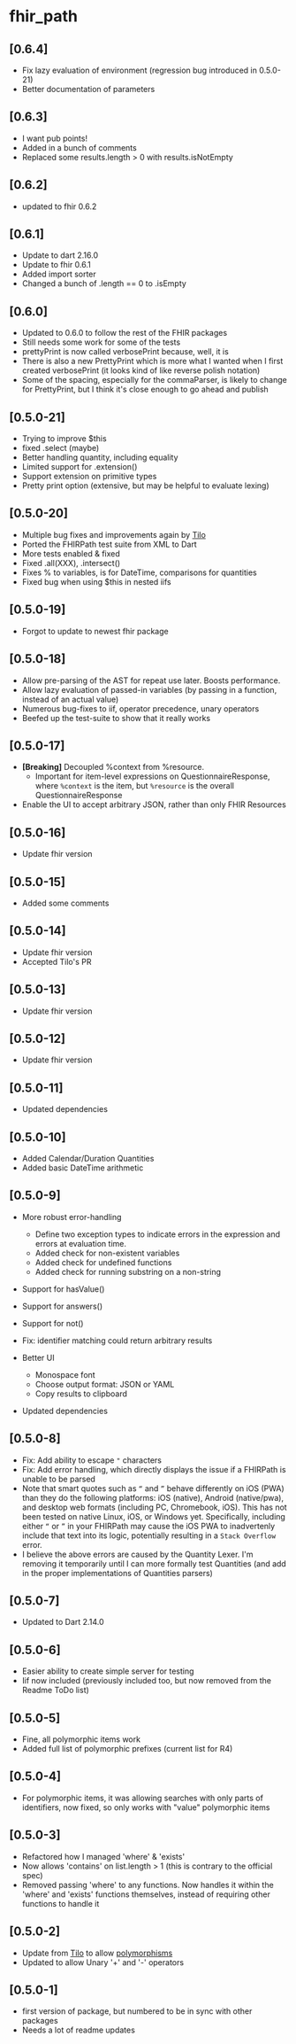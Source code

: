 # fhir_path
## [0.6.4]
* Fix lazy evaluation of environment (regression bug introduced in 0.5.0-21)
* Better documentation of parameters

## [0.6.3]

* I want pub points!
* Added in a bunch of comments
* Replaced some results.length > 0 with results.isNotEmpty

## [0.6.2]

* updated to fhir 0.6.2

## [0.6.1]

* Update to dart 2.16.0
* Update to fhir 0.6.1
* Added import sorter
* Changed a bunch of .length == 0 to .isEmpty

## [0.6.0]

* Updated to 0.6.0 to follow the rest of the FHIR packages
* Still needs some work for some of the tests
* prettyPrint is now called verbosePrint because, well, it is
* There is also a new PrettyPrint which is more what I wanted when I first created verbosePrint (it looks kind of like reverse polish notation)
* Some of the spacing, especially for the commaParser, is likely to change for PrettyPrint, but I think it's close enough to go ahead and publish

## [0.5.0-21]

* Trying to improve $this
* fixed .select (maybe)
* Better handling quantity, including equality
* Limited support for .extension()
* Support extension on primitive types
* Pretty print option (extensive, but may be helpful to evaluate lexing)

## [0.5.0-20]

* Multiple bug fixes and improvements again by [Tilo](https://github.com/tiloc)
* Ported the FHIRPath test suite from XML to Dart
* More tests enabled & fixed
* Fixed .all(XXX), .intersect()
* Fixes % to variables, is for DateTime, comparisons for quantities
* Fixed bug when using $this in nested iifs

## [0.5.0-19]

* Forgot to update to newest fhir package

## [0.5.0-18]

* Allow pre-parsing of the AST for repeat use later. Boosts performance.
* Allow lazy evaluation of passed-in variables (by passing in a function, instead of an actual value)
* Numerous bug-fixes to iif, operator precedence, unary operators
* Beefed up the test-suite to show that it really works

## [0.5.0-17]

* **[Breaking]** Decoupled %context from %resource.
  * Important for item-level expressions on QuestionnaireResponse, where `%context` is the item,
  but `%resource` is the overall QuestionnaireResponse
* Enable the UI to accept arbitrary JSON, rather than only FHIR Resources

## [0.5.0-16]

* Update fhir version

## [0.5.0-15]

* Added some comments

## [0.5.0-14]

* Update fhir version
* Accepted Tilo's PR

## [0.5.0-13]

* Update fhir version

## [0.5.0-12]

* Update fhir version

## [0.5.0-11]

* Updated dependencies

## [0.5.0-10]

* Added Calendar/Duration Quantities
* Added basic DateTime arithmetic

## [0.5.0-9]

* More robust error-handling
  * Define two exception types to indicate errors in the expression and errors at evaluation time.
  * Added check for non-existent variables
  * Added check for undefined functions
  * Added check for running substring on a non-string

* Support for hasValue()
* Support for answers()
* Support for not()
* Fix: identifier matching could return arbitrary results
* Better UI
  * Monospace font
  * Choose output format: JSON or YAML
  * Copy results to clipboard
* Updated dependencies

## [0.5.0-8]

* Fix: Add ability to escape `"` characters
* Fix: Add error handling, which directly displays the issue if a FHIRPath is unable to be parsed
* Note that smart quotes such as `“` and `”` behave differently on iOS (PWA) than they do the following platforms: iOS (native), Android (native/pwa), and desktop web formats (including PC, Chromebook, iOS). This has not been tested on native Linux, iOS, or Windows yet. Specifically, including either `“` or `”` in your FHIRPath may cause the iOS PWA to inadvertenly include that text into its logic, potentially resulting in a `Stack Overflow` error.
* I believe the above errors are caused by the Quantity Lexer. I'm removing it temporarily until I can more formally test Quantities (and add in the proper implementations of Quantities parsers)

## [0.5.0-7]

* Updated to Dart 2.14.0

## [0.5.0-6]

* Easier ability to create simple server for testing
* Iif now included (previously included too, but now removed from the Readme ToDo list)

## [0.5.0-5]

* Fine, all polymorphic items work
* Added full list of polymorphic prefixes (current list for R4)

## [0.5.0-4]

* For polymorphic items, it was allowing searches with only parts of identifiers, now fixed, so only works with "value" polymorphic items

## [0.5.0-3]

* Refactored how I managed 'where' & 'exists'
* Now allows 'contains' on list.length > 1 (this is contrary to the official spec)
* Removed passing 'where' to any functions. Now handles it within the 'where' and 'exists' functions themselves, instead of requiring other functions to handle it

## [0.5.0-2]

* Update from [Tilo](https://github.com/tiloc) to allow [polymorphisms](https://github.com/MayJuun/fhir/pull/20)
* Updated to allow Unary '+' and '-' operators

## [0.5.0-1]

* first version of package, but numbered to be in sync with other packages
* Needs a lot of readme updates
